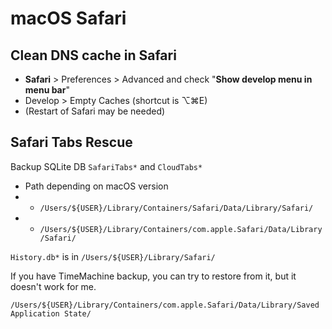 # macOS Safari

## Clean DNS cache in Safari

* **Safari** > Preferences > Advanced and check "**Show develop menu in menu bar**"  
* Develop > Empty Caches (shortcut is ⌥⌘E)  
* (Restart of Safari may be needed)

## Safari Tabs Rescue

Backup SQLite DB `SafariTabs*` and `CloudTabs*`

* Path depending on macOS version
* * `/Users/${USER}/Library/Containers/Safari/Data/Library/Safari/`
* * `/Users/${USER}/Library/Containers/com.apple.Safari/Data/Library/Safari/`

`History.db*` is in `/Users/${USER}/Library/Safari/`

If you have TimeMachine backup, you can try to restore from it, but it doesn't work for me.

`/Users/${USER}/Library/Containers/com.apple.Safari/Data/Library/Saved Application State/`
